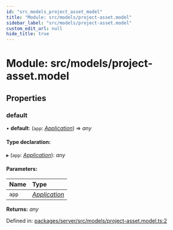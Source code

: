 ```yaml
---
id: "src_models_project_asset_model"
title: "Module: src/models/project-asset.model"
sidebar_label: "src/models/project-asset.model"
custom_edit_url: null
hide_title: true
---
```


# Module: src/models/project-asset.model

## Properties

### default

• **default**: (`app`: [*Application*](src_declarations.md#application)) => *any*

#### Type declaration:

▸ (`app`: [*Application*](src_declarations.md#application)): *any*

#### Parameters:

Name | Type |
:------ | :------ |
`app` | [*Application*](src_declarations.md#application) |

**Returns:** *any*

Defined in: [packages/server/src/models/project-asset.model.ts:2](https://github.com/xr3ngine/xr3ngine/blob/66a84a950/packages/server/src/models/project-asset.model.ts#L2)
